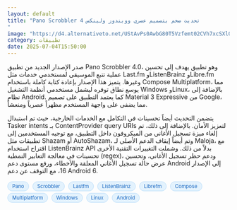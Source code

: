 ```yaml
---
layout: default
title: "Pano Scrobbler 4 تحديث ضخم بتصميم عصري وويندوز ولينكس
"
image: "https://d4.alternativeto.net/UStAvPs0AwbG80T5Vzfemt02CVh7xcSXl0I8Yy2sEZ0/rs:fill:1520:760:0/g:ce:0:0/YWJzOi8vZGlzdC9jb250ZW50LzE3NTE1NjA0MzQ1NjEucG5n.png"
category: تطبيقات
date: 2025-07-04T15:50:00
---
```


صدر الإصدار الجديد من تطبيق Pano Scrobbler 4.0، وهو تطبيق يهدف إلى تحسين عملية تتبع الموسيقى لمستخدمي خدمات مثل Last.fm وListenBrainz وLibre.fm وغيرها. يتميز هذا الإصدار بإعادة كتابة كاملة باستخدام Compose Multiplatform، مما يوسع نطاق توفره ليشمل مستخدمي أنظمة التشغيل Windows وLinux، بالإضافة إلى نظام Android. كما يعتمد التطبيق على تصميم Material 3 Expressive من Google، مما يضفي على واجهة المستخدم مظهراً عصرياً ومنعشاً.

يتضمن التحديث أيضاً تحسينات في التكامل مع الخدمات الخارجية، حيث تم استبدال Tasker intents بـ ContentProvider query URIs لتعزيز الأمان. بالإضافة إلى ذلك، تم إلغاء ميزة تسجيل الأغاني من الميكروفون داخل التطبيق، مع توجيه المستخدمين إلى تطبيقات مثل Shazam أو AutoShazam، وتم أيضاً إيقاف الدعم الأصلي لـ Maloja، مع اقتراح استخدام ListenBrainz API بدلاً من ذلك. وشملت التغييرات التقنية الأخرى تحسينات في معالجة التعابير النمطية (regex)، ودعم حظر تسجيل الأغاني، وتحسين عرض حالة تسجيل الأغاني المعلقة والأخطاء، ورفع مستوى دعم Android إلى الإصدار 16، مع التوقف عن دعم Android 6.

<div style="margin-top:2px; margin-bottom:2px;"><a href="https://bidjadraft.github.io/?query=Pano" style="background:#e3f2fd; color:#1565c0; font-size:80%; border-radius:12px; padding:3px 10px; margin:2px 4px 2px 0; display:inline-block; border:1px solid #bbdefb; text-decoration:none;">Pano</a> <a href="https://bidjadraft.github.io/?query=Scrobbler" style="background:#e3f2fd; color:#1565c0; font-size:80%; border-radius:12px; padding:3px 10px; margin:2px 4px 2px 0; display:inline-block; border:1px solid #bbdefb; text-decoration:none;">Scrobbler</a> <a href="https://bidjadraft.github.io/?query=Lastfm" style="background:#e3f2fd; color:#1565c0; font-size:80%; border-radius:12px; padding:3px 10px; margin:2px 4px 2px 0; display:inline-block; border:1px solid #bbdefb; text-decoration:none;">Lastfm</a> <a href="https://bidjadraft.github.io/?query=ListenBrainz" style="background:#e3f2fd; color:#1565c0; font-size:80%; border-radius:12px; padding:3px 10px; margin:2px 4px 2px 0; display:inline-block; border:1px solid #bbdefb; text-decoration:none;">ListenBrainz</a> <a href="https://bidjadraft.github.io/?query=Librefm" style="background:#e3f2fd; color:#1565c0; font-size:80%; border-radius:12px; padding:3px 10px; margin:2px 4px 2px 0; display:inline-block; border:1px solid #bbdefb; text-decoration:none;">Librefm</a> <a href="https://bidjadraft.github.io/?query=Compose" style="background:#e3f2fd; color:#1565c0; font-size:80%; border-radius:12px; padding:3px 10px; margin:2px 4px 2px 0; display:inline-block; border:1px solid #bbdefb; text-decoration:none;">Compose</a> <a href="https://bidjadraft.github.io/?query=Multiplatform" style="background:#e3f2fd; color:#1565c0; font-size:80%; border-radius:12px; padding:3px 10px; margin:2px 4px 2px 0; display:inline-block; border:1px solid #bbdefb; text-decoration:none;">Multiplatform</a> <a href="https://bidjadraft.github.io/?query=Windows" style="background:#e3f2fd; color:#1565c0; font-size:80%; border-radius:12px; padding:3px 10px; margin:2px 4px 2px 0; display:inline-block; border:1px solid #bbdefb; text-decoration:none;">Windows</a> <a href="https://bidjadraft.github.io/?query=Linux" style="background:#e3f2fd; color:#1565c0; font-size:80%; border-radius:12px; padding:3px 10px; margin:2px 4px 2px 0; display:inline-block; border:1px solid #bbdefb; text-decoration:none;">Linux</a> <a href="https://bidjadraft.github.io/?query=Android" style="background:#e3f2fd; color:#1565c0; font-size:80%; border-radius:12px; padding:3px 10px; margin:2px 4px 2px 0; display:inline-block; border:1px solid #bbdefb; text-decoration:none;">Android</a></div><br><br>
